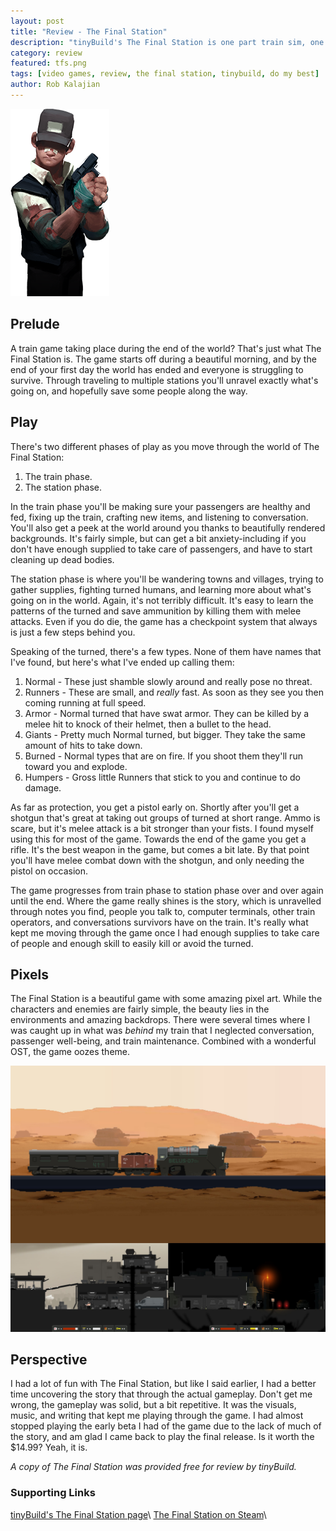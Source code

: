 ```yaml
---
layout: post
title: "Review - The Final Station"
description: "tinyBuild's The Final Station is one part train sim, one part platformer, and all story."
category: review
featured: tfs.png
tags: [video games, review, the final station, tinybuild, do my best]
author: Rob Kalajian
---
```


<img src="/images/finalstation/hero.png" alt="Hero" class="float-right" />

<h2>Prelude</h2>

A train game taking place during the end of the world? That's just what The Final Station is. The game starts off during a beautiful morning, and by the end of your first day the world has ended and everyone is struggling to survive. Through traveling to multiple stations you'll unravel exactly what's going on, and hopefully save some people along the way.

<h2>Play</h2>

There's two different phases of play as you move through the world of The Final Station:

1. The train phase.
2. The station phase.

In the train phase you'll be making sure your passengers are healthy and fed, fixing up the train, crafting new items, and listening to conversation. You'll also get a peek at the world around you thanks to beautifully rendered backgrounds. It's fairly simple, but can get a bit anxiety-including if you don't have enough supplied to take care of passengers, and have to start cleaning up dead bodies.

The station phase is where you'll be wandering towns and villages, trying to gather supplies, fighting turned humans, and learning more about what's going on in the world. Again, it's not terribly difficult. It's easy to learn the patterns of the turned and save ammunition by killing them with melee attacks. Even if you do die, the game has a checkpoint system that always is just a few steps behind you.

Speaking of the turned, there's a few types. None of them have names that I've found, but here's what I've ended up calling them:

1. Normal - These just shamble slowly around and really pose no threat.
2. Runners - These are small, and *really* fast. As soon as they see you then coming running at full speed.
3. Armor - Normal turned that have swat armor. They can be killed by a melee hit to knock of their helmet, then a bullet to the head.
4. Giants - Pretty much Normal turned, but bigger. They take the same amount of hits to take down.
5. Burned - Normal types that are on fire. If you shoot them they'll run toward you and explode.
6. Humpers - Gross little Runners that stick to you and continue to do damage.

As far as protection, you get a pistol early on. Shortly after you'll get a shotgun that's great at taking out groups of turned at short range. Ammo is scare, but it's melee attack is a bit stronger than your fists. I found myself using this for most of the game. Towards the end of the game you get a rifle. It's the best weapon in the game, but comes a bit late. By that point you'll have melee combat down with the shotgun, and only needing the pistol on occasion.

The game progresses from train phase to station phase over and over again until the end. Where the game really shines is the story, which is unravelled through notes you find, people you talk to, computer terminals, other train operators, and conversations survivors have on the train. It's really what kept me moving through the game once I had enough supplies to take care of people and enough skill to easily kill or avoid the turned.

<h2>Pixels</h2>

The Final Station is a beautiful game with some amazing pixel art. While the characters and enemies are fairly simple, the beauty lies in the environments and amazing backdrops. There were several times where I was caught up in what was *behind* my train that I neglected conversation, passenger well-being, and train maintenance. Combined with a wonderful OST, the game oozes theme.

<img src="/images/finalstation/final.jpg" alt="Final Station Screens" />

<h2>Perspective</h2>

I had a lot of fun with The Final Station, but like I said earlier, I had a better time uncovering the story that through the actual gameplay. Don't get me wrong, the gameplay was solid, but a bit repetitive. It was the visuals, music, and writing that kept me playing through the game. I had almost stopped playing the early beta I had of the game due to the lack of much of the story, and am glad I came back to play the final release. Is it worth the $14.99? Yeah, it is.

*A copy of The Final Station was provided free for review by tinyBuild.*

<h3>Supporting Links</h3>

[tinyBuild's The Final Station page](http://thefinalstation.com)\\
[The Final Station on Steam](http://store.steampowered.com/app/435530/)\\
